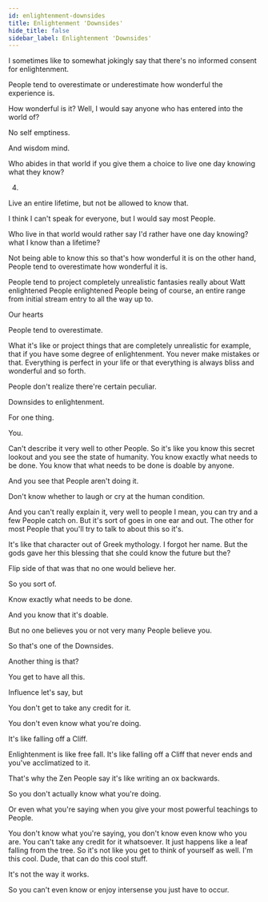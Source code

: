 ```yaml
---
id: enlightenment-downsides
title: Enlightenment 'Downsides'
hide_title: false
sidebar_label: Enlightenment 'Downsides'
---
```

I sometimes like to somewhat jokingly say that there's no informed consent for enlightenment.

People tend to overestimate or underestimate how wonderful the experience is.

How wonderful is it? Well, I would say anyone who has entered into the world of?

No self emptiness.

And wisdom mind.

Who abides in that world if you give them a choice to live one day knowing what they know?

4.

Live an entire lifetime, but not be allowed to know that.

I think I can't speak for everyone, but I would say most People.

Who live in that world would rather say I'd rather have one day knowing? what I know than a lifetime?

Not being able to know this so that's how wonderful it is on the other hand, People tend to overestimate how wonderful it is.

People tend to project completely unrealistic fantasies really about Watt enlightened People enlightened People being of course, an entire range from initial stream entry to all the way up to.

Our hearts

People tend to overestimate.

What it's like or project things that are completely unrealistic for example, that if you have some degree of enlightenment. You never make mistakes or that. Everything is perfect in your life or that everything is always bliss and wonderful and so forth.

People don't realize there're certain peculiar.

Downsides to enlightenment.

For one thing.

You.

Can't describe it very well to other People. So it's like you know this secret lookout and you see the state of humanity. You know exactly what needs to be done. You know that what needs to be done is doable by anyone.

And you see that People aren't doing it.

Don't know whether to laugh or cry at the human condition.

And you can't really explain it, very well to people I mean, you can try and a few People catch on. But it's sort of goes in one ear and out. The other for most People that you'll try to talk to about this so it's.

It's like that character out of Greek mythology. I forgot her name. But the gods gave her this blessing that she could know the future but the?

Flip side of that was that no one would believe her.

So you sort of.

Know exactly what needs to be done.

And you know that it's doable.

But no one believes you or not very many People believe you.

So that's one of the Downsides.

Another thing is that?

You get to have all this.

Influence let's say, but



You don't get to take any credit for it.

You don't even know what you're doing.

It's like falling off a Cliff.

Enlightenment is like free fall. It's like falling off a Cliff that never ends and you've acclimatized to it.

That's why the Zen People say it's like writing an ox backwards.

So you don't actually know what you're doing.

Or even what you're saying when you give your most powerful teachings to People.

You don't know what you're saying, you don't know even know who you are. You can't take any credit for it whatsoever. It just happens like a leaf falling from the tree. So it's not like you get to think of yourself as well. I'm this cool. Dude, that can do this cool stuff.

It's not the way it works.

So you can't even know or enjoy intersense you just have to occur.


